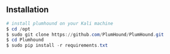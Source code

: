 ## **Installation**

```powershell
# install plumhound on your Kali machine
$ cd /opt
$ sudo git clone https://github.com/PlumHound/PlumHound.git
$ cd Plumhound
$ sudo pip install -r requirements.txt

```

